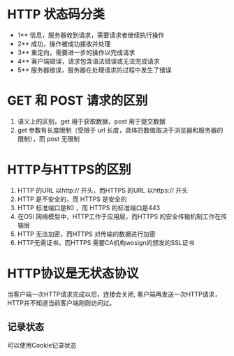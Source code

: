 # HTTP 状态码分类

- 1\*\* 信息，服务器收到请求，需要请求者继续执行操作
- 2\*\* 成功，操作被成功接收并处理
- 3\*\* 重定向，需要进一步的操作以完成请求
- 4\*\* 客户端错误，请求包含语法错误或无法完成请求
- 5\*\* 服务器错误，服务器在处理请求的过程中发生了错误

# GET 和 POST 请求的区别

1.  语义上的区别，get 用于获取数据，post 用于提交数据
2.  get 参数有长度限制（受限于 url 长度，具体的数值取决于浏览器和服务器的限制），而 post 无限制

# HTTP与HTTPS的区别

1. HTTP 的URL 以http:// 开头，而HTTPS 的URL 以https:// 开头
2. HTTP 是不安全的，而 HTTPS 是安全的
3. HTTP 标准端口是80 ，而 HTTPS 的标准端口是443
4. 在OSI 网络模型中，HTTP工作于应用层，而HTTPS 的安全传输机制工作在传输层
5. HTTP 无法加密，而HTTPS 对传输的数据进行加密
6. HTTP无需证书，而HTTPS 需要CA机构wosign的颁发的SSL证书

# HTTP协议是无状态协议
当客户端一次HTTP请求完成以后，连接会关闭, 客户端再发送一次HTTP请求，HTTP并不知道当前客户端刚刚访问过。

## 记录状态
可以使用Cookie记录状态
